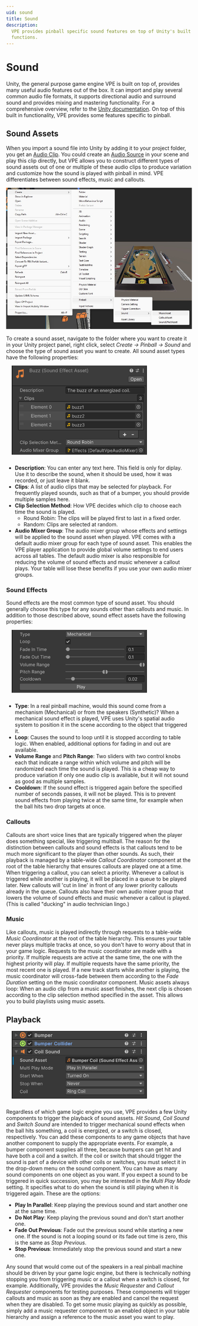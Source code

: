 ```yaml
---
uid: sound
title: Sound
description:
  VPE provides pinball specific sound features on top of Unity's built in audio
  functions.
---
```


# Sound

Unity, the general purpose game engine VPE is built on top of, provides many
useful audio features out of the box. It can import and play several common
audio file formats, it supports directional audio and surround sound and
provides mixing and mastering functionality. For a comprehensive overview, refer
to the
[Unity documentation](https://docs.unity3d.com/6000.0/Documentation/Manual/Audio.html).
On top of this built in functionality, VPE provides some features specific to
pinball.

## Sound Assets

When you import a sound file into Unity by adding it to your project folder, you
get an
[Audio Clip](https://docs.unity3d.com/6000.0/Documentation/Manual/class-AudioClip.html).
You could create an
[Audio Source](https://docs.unity3d.com/6000.0/Documentation/Manual/class-AudioSource.html)
in your scene and play this clip directly, but VPE allows you to construct
different types of sound assets out of one or multiple of these audio clips to
produce variation and customize how the sound is played with pinball in mind.
VPE differentiates between sound effects, music and callouts.

![How to create a sound asset](create-sound-asset.jpg)

To create a sound asset, navigate to the folder where you want to create it in
your Unity project panel, right click, select _Create -> Pinball -> Sound_
and choose the type of sound asset you want to create. All sound asset types
have the following properties:

<img src="common-sound-asset-options.png"  alt="Common sound asset options" width="367" class="img-fluid float-end" style="margin-left: 15px; margin-bottom: 10px">

- **Description**: You can enter any text here. This field is only for diplay.
  Use it to describe the sound, when it should be used, how it was recorded, or
  just leave it blank.
- **Clips**: A list of audio clips that may be selected for playback. For
  frequently played sounds, such as that of a bumper, you should provide
  multiple samples here.
- **Clip Selection Method**: How VPE decides which clip to choose each time the
  sound is played.
  - Round Robin: The clips will be played first to last in a fixed order.
  - Random: Clips are selected at random.
- **Audio Mixer Group**: The audio mixer group whose effects and settings will
  be applied to the sound asset when played. VPE comes with a default audio
  mixer group for each type of sound asset. This enables the VPE player
  application to provide global volume settings to end users across all tables.
  The default audio mixer is also responsible for reducing the volume of sound
  effects and music whenever a callout plays. Your table will lose these
  benefits if you use your own audio mixer groups.

### Sound Effects

Sound effects are the most common type of sound asset. You should generally
choose this type for any sounds other than callouts and music. In addition to
those described above, sound effect assets have the following properties:

<img src="sound-effect-asset-options.png"  alt="Common sound asset options" width="367" class="img-fluid float-end" style="margin-left: 15px; margin-bottom: 10px">

- **Type**: In a real pinball machine, would this sound come from a mechanism
  (Mechanical) or from the speakers (Synthetic)? When a mechanical sound effect
  is played, VPE uses Unity's spatial audio system to position it in the scene
  according to the object that triggered it.
- **Loop**: Causes the sound to loop until it is stopped according to table
  logic. When enabled, additional options for fading in and out are available.
- **Volume Range** and **Pitch Range**: Two sliders with two control knobs each
  that indicate a range within which volume and pitch will be randomized each
  time the sound is played. This is a cheap way to produce variation if only one
  audio clip is available, but it will not sound as good as multiple samples.
- **Cooldown**: If the sound effect is triggered again before the specified
  number of seconds passes, it will not be played. This is to prevent sound
  effects from playing twice at the same time, for example when the ball hits
  two drop targets at once.

### Callouts

Callouts are short voice lines that are typically triggered when the player does
something special, like triggering multiball. The reason for the distinction
between callouts and sound effects is that callouts tend to be much more
significant to the player than other sounds. As such, their playback is managed
by a table-wide _Callout Coordinator_ component at the root of the table
hierarchy that ensures callouts are played one at a time. When triggering a
callout, you can select a priority. Whenever a callout is triggered while
another is playing, it will be placed in a queue to be played later. New
callouts will 'cut in line' in front of any lower priority callouts already in
the queue. Callouts also have their own audio mixer group that lowers the volume
of sound effects and music whenever a callout is played. (This is called
"ducking" in audio technician lingo.)

### Music

Like callouts, music is played indirectly through requests to a table-wide
_Music Coordinator_ at the root of the table hierarchy. This ensures your table
never plays multiple tracks at once, so you don't have to worry about that in
your game logic. Requests to the music coordinator are made with a priority. If
multiple requests are active at the same time, the one with the highest priority
will play. If multiple requests have the same priority, the most recent one is
played. If a new track starts while another is playing, the music coordinator
will cross-fade between them according to the _Fade Duration_ setting on the
music coordinator component. Music assets always loop: When an audio clip from a
music asset finishes, the next clip is chosen according to the clip selection
method specified in the asset. This allows you to build playlists using music
assets.

## Playback

<img src="editor-coil-sound.png"  alt="Coil Sound Component on a bumper" width="367" class="img-fluid float-end" style="margin-left: 15px; margin-bottom: 10px">

Regardless of which game logic engine you use, VPE provides a few Unity
components to trigger the playback of sound assets. _Hit Sound_, _Coil Sound_
and _Switch Sound_ are intended to trigger mechanical sound effects when the
ball hits something, a coil is energized, or a switch is closed, respectively.
You can add these components to any game objects that have another component to
supply the appropriate events. For example, a bumper component supplies all
three, because bumpers can get hit and have both a coil and a switch. If the
coil or switch that should trigger the sound is part of a device with other
coils or switches, you must select it in the drop-down menu on the sound
component. You can have as many sound components on one object as you want. If
you expect a sound to be triggered in quick succession, you may be interested in
the _Multi Play Mode_ setting. It specifies what to do when the sound is still
playing when it is triggered again. These are the options:

- **Play In Parallel**: Keep playing the previous sound and start another one at
  the same time.
- **Do Not Play**: Keep playing the previous sound and don't start another one.
- **Fade Out Previous**: Fade out the previous sound while starting a new one.
  If the sound is not a looping sound or its fade out time is zero, this is the
  same as _Stop Previous_.
- **Stop Previous**: Immediately stop the previous sound and start a new one.

Any sound that would come out of the speakers in a real pinball machine should
be driven by your game logic engine, but there is technically nothing stopping
you from triggering music or a callout when a switch is closed, for example.
Additionally, VPE provides the _Music Requester_ and _Callout Requester_
components for testing purposes. These components will trigger callouts and
music as soon as they are enabled and cancel the request when they are disabled.
To get some music playing as quickly as possible, simply add a music requester
component to an enabled object in your table hierarchy and assign a reference to
the music asset you want to play.
